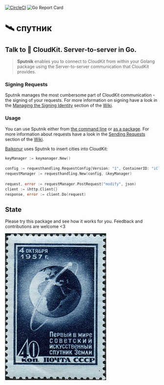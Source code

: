 [![CircleCI](https://circleci.com/bb/q231950/sputnik/tree/master.svg?style=svg)](https://circleci.com/bb/q231950/sputnik/tree/master) ![Go Report Card](https://goreportcard.com/badge/github.com/q231950/sputnik)

# 🛰 спутник

## Talk to  CloudKit. Server-to-server in Go.

> **Sputnik** enables you to connect to CloudKit from within your Golang package using the Server-to-server communication that CloudKit provides.

### Signing Requests

Sputnik manages the most cumbersome part of CloudKit communication - the signing of your requests. For more information on signing have a look in the [Managing the Signing Identity](https://github.com/q231950/sputnik/wiki/Managing-the-Signing-Identity) section of the [Wiki](https://github.com/q231950/sputnik/wiki).

### Usage

You can use Sputnik either from [the command line](https://github.com/q231950/sputnik/wiki/Sending-Requests#the-sputnik-binary) or [as a package](https://github.com/q231950/sputnik/wiki/Sending-Requests#the-sputnik-package). For more information about requests have a look in the [Sending Requests](https://github.com/q231950/sputnik/wiki/Sending-Requests) section of the [Wiki](https://github.com/q231950/sputnik/wiki).

[Baikonur](https://github.com/q231950/baikonur) uses Sputnik to insert cities into CloudKit:

```go
keyManager := keymanager.New()

config := requesthandling.RequestConfig{Version: "1", ContainerID: "iCloud.com.some.bundle", Database: "public"}
requestManager := requesthandling.New(config, &keyManager)

request, error := requestManager.PostRequest("modify", json)
client := &http.Client{}
response, error := client.Do(request)
```

## State

Please try this package and see how it works for you. Feedback and contributions are welcome <3

![Gemeinfrei, <a href="https://commons.wikimedia.org/w/index.php?curid=229349">Link</a>](resources/331px-Sputnik-stamp-ussr.jpg)
